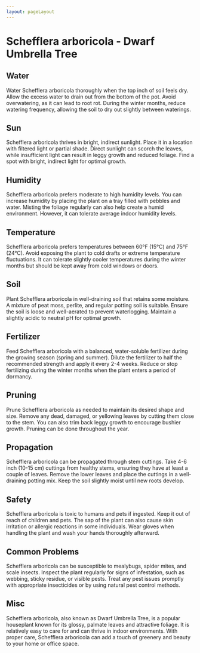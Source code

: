 ```yaml
---
layout: pageLayout
---
```


# Schefflera arboricola - Dwarf Umbrella Tree

## Water

Water Schefflera arboricola thoroughly when the top inch of soil feels dry. Allow the excess water to drain out from the bottom of the pot. Avoid overwatering, as it can lead to root rot. During the winter months, reduce watering frequency, allowing the soil to dry out slightly between waterings.

## Sun

Schefflera arboricola thrives in bright, indirect sunlight. Place it in a location with filtered light or partial shade. Direct sunlight can scorch the leaves, while insufficient light can result in leggy growth and reduced foliage. Find a spot with bright, indirect light for optimal growth.

## Humidity

Schefflera arboricola prefers moderate to high humidity levels. You can increase humidity by placing the plant on a tray filled with pebbles and water. Misting the foliage regularly can also help create a humid environment. However, it can tolerate average indoor humidity levels.

## Temperature

Schefflera arboricola prefers temperatures between 60°F (15°C) and 75°F (24°C). Avoid exposing the plant to cold drafts or extreme temperature fluctuations. It can tolerate slightly cooler temperatures during the winter months but should be kept away from cold windows or doors.

## Soil

Plant Schefflera arboricola in well-draining soil that retains some moisture. A mixture of peat moss, perlite, and regular potting soil is suitable. Ensure the soil is loose and well-aerated to prevent waterlogging. Maintain a slightly acidic to neutral pH for optimal growth.

## Fertilizer

Feed Schefflera arboricola with a balanced, water-soluble fertilizer during the growing season (spring and summer). Dilute the fertilizer to half the recommended strength and apply it every 2-4 weeks. Reduce or stop fertilizing during the winter months when the plant enters a period of dormancy.

## Pruning

Prune Schefflera arboricola as needed to maintain its desired shape and size. Remove any dead, damaged, or yellowing leaves by cutting them close to the stem. You can also trim back leggy growth to encourage bushier growth. Pruning can be done throughout the year.

## Propagation

Schefflera arboricola can be propagated through stem cuttings. Take 4-6 inch (10-15 cm) cuttings from healthy stems, ensuring they have at least a couple of leaves. Remove the lower leaves and place the cuttings in a well-draining potting mix. Keep the soil slightly moist until new roots develop.

## Safety

Schefflera arboricola is toxic to humans and pets if ingested. Keep it out of reach of children and pets. The sap of the plant can also cause skin irritation or allergic reactions in some individuals. Wear gloves when handling the plant and wash your hands thoroughly afterward.

## Common Problems

Schefflera arboricola can be susceptible to mealybugs, spider mites, and scale insects. Inspect the plant regularly for signs of infestation, such as webbing, sticky residue, or visible pests. Treat any pest issues promptly with appropriate insecticides or by using natural pest control methods.

## Misc

Schefflera arboricola, also known as Dwarf Umbrella Tree, is a popular houseplant known for its glossy, palmate leaves and attractive foliage. It is relatively easy to care for and can thrive in indoor environments. With proper care, Schefflera arboricola can add a touch of greenery and beauty to your home or office space.
